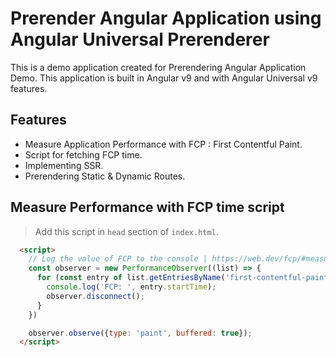 # Prerender Angular Application using Angular Universal Prerenderer

This is a demo application created for Prerendering Angular Application Demo. This application is built in Angular v9 and with Angular Universal v9 features.

## Features

- Measure Application Performance with FCP : First Contentful Paint.
- Script for fetching FCP time.
- Implementing SSR.
- Prerendering Static & Dynamic Routes.

## Measure Performance with FCP time script
> Add this script in `head` section of `index.html`.

```html
  <script>
    // Log the value of FCP to the console | https://web.dev/fcp/#measure-fcp-in-javascript 
    const observer = new PerformanceObserver((list) => {
      for (const entry of list.getEntriesByName('first-contentful-paint')) {
        console.log('FCP: ', entry.startTime);
        observer.disconnect();
      }
    })

    observer.observe({type: 'paint', buffered: true});
  </script>

```
